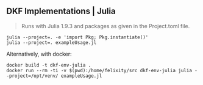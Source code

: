 ## DKF Implementations | Julia

> Runs with Julia 1.9.3 and packages as given in the Project.toml file.

```
julia --project=. -e 'import Pkg; Pkg.instantiate()'
julia --project=. exampleUsage.jl
```

Alternatively, with docker:

```
docker build -t dkf-env-julia .
docker run --rm -ti -v $(pwd):/home/felixity/src dkf-env-julia julia --project=/opt/venv/ exampleUsage.jl
```
